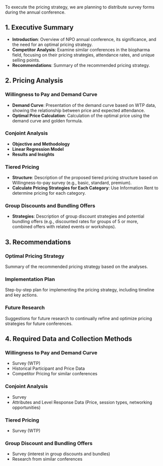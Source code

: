 To execute the pricing strategy, we are planning to distribute survey forms during the annual conference.

## 1. Executive Summary
- **Introduction**: Overview of NPO annual conference, its significance, and the need for an optimal pricing strategy.
- **Competitor Analysis**: Examine similar conferences in the biopharma field, focusing on their pricing strategies, attendance rates, and unique selling points.
- **Recommendations**: Summary of the recommended pricing strategy.

## 2. Pricing Analysis
### Willingness to Pay and Demand Curve
- **Demand Curve**: Presentation of the demand curve based on WTP data, showing the relationship between price and expected attendance.
- **Optimal Price Calculation**: Calculation of the optimal price using the demand curve and golden formula.

### Conjoint Analysis
- **Objective and Methodology**
- **Linear Regression Model**
- **Results and Insights**

### Tiered Pricing
- **Structure**: Description of the proposed tiered pricing structure based on Willingness-to-pay survey (e.g., basic, standard, premium).
- **Calculate Pricing Strategies for Each Category**: Use Information Rent to determine pricing for each category.

### Group Discounts and Bundling Offers
- **Strategies**: Description of group discount strategies and potential bundling offers (e.g., discounted rates for groups of 5 or more, combined offers with related events or workshops).

## 3. Recommendations
### Optimal Pricing Strategy
Summary of the recommended pricing strategy based on the analyses.

### Implementation Plan
Step-by-step plan for implementing the pricing strategy, including timeline and key actions.

### Future Research
Suggestions for future research to continually refine and optimize pricing strategies for future conferences.

## 4. Required Data and Collection Methods
### Willingness to Pay and Demand Curve
- Survey (WTP)
- Historical Participant and Price Data
- Competitor Pricing for similar conferences

### Conjoint Analysis
- Survey
- Attributes and Level Response Data (Price, session types, networking opportunities)

### Tiered Pricing
- Survey (WTP)

### Group Discount and Bundling Offers
- Survey (interest in group discounts and bundles)
- Research from similar conferences

